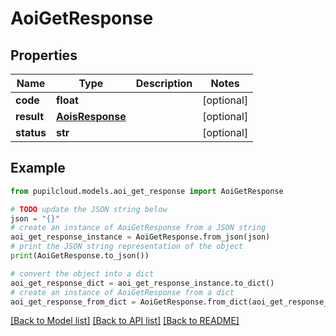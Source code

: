 # AoiGetResponse


## Properties

Name | Type | Description | Notes
------------ | ------------- | ------------- | -------------
**code** | **float** |  | [optional] 
**result** | [**AoisResponse**](AoisResponse.md) |  | [optional] 
**status** | **str** |  | [optional] 

## Example

```python
from pupilcloud.models.aoi_get_response import AoiGetResponse

# TODO update the JSON string below
json = "{}"
# create an instance of AoiGetResponse from a JSON string
aoi_get_response_instance = AoiGetResponse.from_json(json)
# print the JSON string representation of the object
print(AoiGetResponse.to_json())

# convert the object into a dict
aoi_get_response_dict = aoi_get_response_instance.to_dict()
# create an instance of AoiGetResponse from a dict
aoi_get_response_from_dict = AoiGetResponse.from_dict(aoi_get_response_dict)
```
[[Back to Model list]](../README.md#documentation-for-models) [[Back to API list]](../README.md#documentation-for-api-endpoints) [[Back to README]](../README.md)


